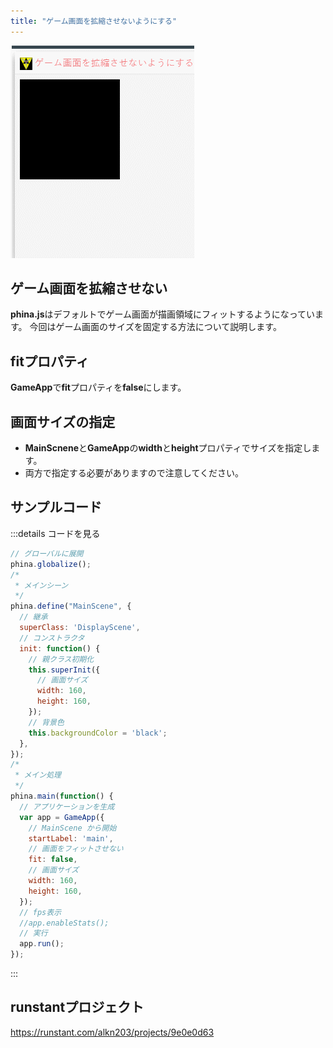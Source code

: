 ```yaml
---
title: "ゲーム画面を拡縮させないようにする"
---
```


![notfitscreen](/images/notfitscreen.gif)

## ゲーム画面を拡縮させない
**phina.js**はデフォルトでゲーム画面が描画領域にフィットするようになっています。
今回はゲーム画面のサイズを固定する方法について説明します。

## fitプロパティ
**GameApp**で**fit**プロパティを**false**にします。

## 画面サイズの指定
* **MainScnene**と**GameApp**の**width**と**height**プロパティでサイズを指定します。
* 両方で指定する必要がありますので注意してください。

## サンプルコード
:::details コードを見る
```js
// グローバルに展開
phina.globalize();
/*
 * メインシーン
 */
phina.define("MainScene", {
  // 継承
  superClass: 'DisplayScene',
  // コンストラクタ
  init: function() {
    // 親クラス初期化
    this.superInit({
      // 画面サイズ
      width: 160,
      height: 160,
    });
    // 背景色
    this.backgroundColor = 'black';
  },
});
/*
 * メイン処理
 */
phina.main(function() {
  // アプリケーションを生成
  var app = GameApp({
    // MainScene から開始
    startLabel: 'main',
    // 画面をフィットさせない
    fit: false,
    // 画面サイズ
    width: 160,
    height: 160,
  });
  // fps表示
  //app.enableStats();
  // 実行
  app.run();
});
```
:::

## runstantプロジェクト
https://runstant.com/alkn203/projects/9e0e0d63